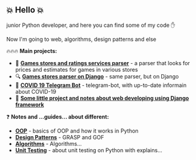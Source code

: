 ## :boom: **Hello** :boom:

junior Python developer, and here you can find some of my code :hand:

Now I'm going to web, algorithms, design patterns and else

:fire::fire::fire: **Main projects:**
- :mag_right: [**Games stores and ratings services parser**](../../../gamesStoresParser) - a parser that looks for prices and estimates for games in various stores
- :mag: [**Games stores parser on Django**](../../../djangoGamesStoreParser) - same parser, but on Django
- :pill: [**COVID 19 Telegram Bot**](../../../COVID-19-Telegram-Bot) - telegram-bot, with up-to-date informain about COVID-19
- :hankey: [**Some little project and notes about web developing using Django framework**](../../../DjangoStudy)



:question: **Notes and ...guides... about different:**
- [**OOP**](../../../OOP) - basics of OOP and how it works in Python
- [**Design Patterns**](../../../DesignPatterns) - GRASP and GOF 
- [**Algorithms**](../../../Algorithms) - Algorithms...
- [**Unit Testing**](../../../unitTestingPy) - about unit testing on Python with explains...

